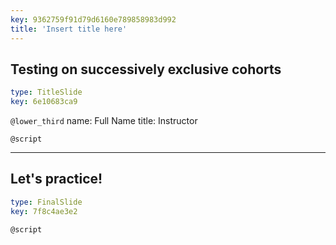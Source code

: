 ```yaml
---
key: 9362759f91d79d6160e789858983d992
title: 'Insert title here'
---
```


## Testing on successively exclusive cohorts

```yaml
type: TitleSlide
key: 6e10683ca9
```

`@lower_third`
name: Full Name
title: Instructor

`@script`


---

## Let's practice!

```yaml
type: FinalSlide
key: 7f8c4ae3e2
```

`@script`
